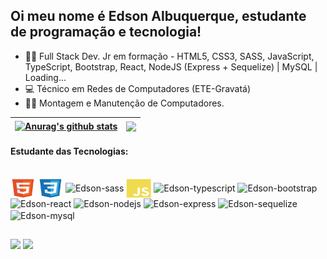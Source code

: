 ## Oi meu nome é Edson Albuquerque, estudante de programação e tecnologia!

- 👨‍💻 Full Stack Dev. Jr em formação - HTML5, CSS3, SASS, JavaScript, TypeScript, Bootstrap, React, NodeJS (Express + Sequelize) | MySQL | Loading...
- 💻 Técnico em Redes de Computadores (ETE-Gravatá)
- 👨‍🔧 Montagem e Manutenção de Computadores.

| <a href="https://github.com/edsonalbjr/"><img align="center" src="https://github-readme-stats.vercel.app/api?username=edsonalbjr&show_icons=true&include_all_commits=true&theme=slateorange&hide_border=true" alt="Anurag's github stats" /></a> | <a href="https://github.com/edsonalbjr/"><img align="center" src="https://github-readme-stats.vercel.app/api/top-langs/?username=edsonalbjr&layout=compact&theme=slateorange&hide_border=true" /></a> |
| ------------- | ------------- |

  #### Estudante das Tecnologias:
<div style="display: inline_block"><br>
  <img align="center" alt="Edson-html5" height="30" width="40" src="https://raw.githubusercontent.com/devicons/devicon/master/icons/html5/html5-original.svg">
  <img align="center" alt="Edson-css3" height="30" width="40" src="https://raw.githubusercontent.com/devicons/devicon/master/icons/css3/css3-original.svg">
  <img align="center" alt="Edson-sass"height="30" width="40" src="https://cdn.jsdelivr.net/gh/devicons/devicon/icons/sass/sass-original.svg" />
  <img align="center" alt="Edson-javascript" height="30" width="40" src="https://raw.githubusercontent.com/devicons/devicon/master/icons/javascript/javascript-plain.svg">
  <img align="center" alt="Edson-typescript"height="30" width="40" src="https://cdn.jsdelivr.net/gh/devicons/devicon/icons/typescript/typescript-original.svg" />
  <img align="center" alt="Edson-bootstrap"height="30" width="40"  src="https://cdn.jsdelivr.net/gh/devicons/devicon/icons/bootstrap/bootstrap-original.svg" />
  <img align="center" alt="Edson-react"height="30" width="40"  src="https://cdn.jsdelivr.net/gh/devicons/devicon/icons/react/react-original.svg" />
  <img align="center" alt="Edson-nodejs"height="30" width="40"  src="https://cdn.jsdelivr.net/gh/devicons/devicon/icons/nodejs/nodejs-original.svg" />
  <img align="center" alt="Edson-express"height="30" width="40"  src="https://cdn.jsdelivr.net/gh/devicons/devicon/icons/express/express-original.svg" />
  <img align="center" alt="Edson-sequelize"height="30" width="40"  src="https://cdn.jsdelivr.net/gh/devicons/devicon/icons/sequelize/sequelize-original.svg"" />   
  <img align="center" alt="Edson-mysql" height="30" width="40" src="https://cdn.jsdelivr.net/gh/devicons/devicon/icons/mysql/mysql-original.svg">
</div>
  
  ##
 
<div> 
 <a href="https://www.linkedin.com/in/edson-albuquerque-591745262/" target="_blank"><img src="https://img.shields.io/badge/-LinkedIn-%230077B5?style=for-the-badge&logo=linkedin&logoColor=white" target="_blank"></a> 
 <a href = "mailto:edsonalbjr@gmail.com"><img src="https://img.shields.io/badge/-Gmail-%23333?style=for-the-badge&logo=gmail&logoColor=white" target="_blank"></a>

</div>

